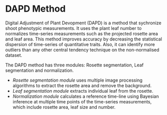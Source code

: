 # DAPD Method
Digital Adjustment of Plant Devopment (DAPD) is a method that sychronize shoot phenotypic measurements. It uses the plant leaf number to normalizes time-series measurements such as the projected rosette area and leaf area. This method improves accuracy by decreasing the statistical dispersion of time-series of quantitative traits. Also, it can identify more outliers than any other central tendency technique on the non-normalised dataset.

The DAPD method has three modules: Rosette segmentation, Leaf segmentation and normalization. 
- _Rosette segmentation module_ uses multiple image processing algorithms to extract the rosette area and remove the background. 
- _Leaf segmentation module_ extracts individual leaf from the rosette. 
- _Normalization module_ calculates a reference time-line using Bayesian inference at multiple time points of the time-series measurements, which include rosette area, leaf size and number.



